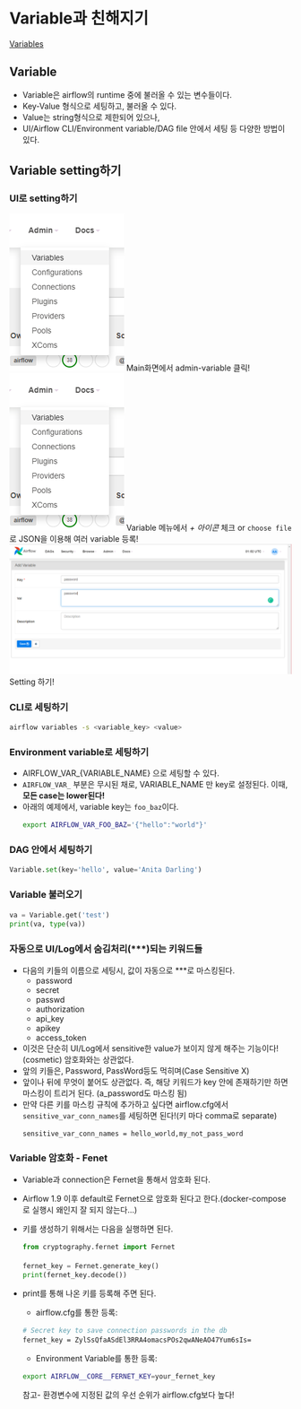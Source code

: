 # Variable과 친해지기
[Variables](https://airflow.apache.org/docs/apache-airflow/stable/concepts/variables.html)


## Variable
 - Variable은 airflow의 runtime 중에 불러올 수 있는 변수들이다.
 - Key-Value 형식으로 세팅하고, 불러올 수 있다.
 - Value는 string형식으로 제한되어 있으나, 
 - UI/Airflow CLI/Environment variable/DAG file 안에서 세팅 등 다양한 방법이 있다.


## Variable setting하기
### UI로 setting하기
![main_admin_variable](./images/main_admin_variable.png)
Main화면에서 admin-variable 클릭!
![variable menu](./images/main_admin_variable.png)
Variable 메뉴에서 *+ 아이콘* 체크 or `choose file`로 JSON을 이용해 여러 variable 등록!
![variable ui setting](./images/variable%20UI%20setting.png)
Setting 하기!


### CLI로 세팅하기
```bash
airflow variables -s <variable_key> <value>
```


### Environment variable로 세팅하기
 - AIRFLOW_VAR_{VARIABLE_NAME} 으로 세팅할 수 있다.
 - `AIRFLOW_VAR_` 부분은 무시된 채로, VARIABLE_NAME 만 key로 설정된다. 이때, **모든 case는 lower된다!**
 - 아래의 예제에서, variable key는 `foo_baz`이다.
    ```bash
    export AIRFLOW_VAR_FOO_BAZ='{"hello":"world"}'
    ```


### DAG 안에서 세팅하기
```python
Variable.set(key='hello', value='Anita Darling')
```


### Variable 불러오기
```python
va = Variable.get('test')
print(va, type(va))
```


### 자동으로 UI/Log에서 숨김처리(***)되는 키워드들
 - 다음의 키들의 이름으로 세팅시, 값이 자동으로 ***로 마스킹된다.
    - password
    - secret
    - passwd
    - authorization
    - api_key
    - apikey
    - access_token
 - 이것은 단순히 UI/Log에서 sensitive한 value가 보이지 않게 해주는 기능이다!(cosmetic) 암호화와는 상관없다.
 - 앞의 키들은, Password, PassWord등도 먹히며(Case Sensitive X)
 - 앞이나 뒤에 무엇이 붙어도 상관없다. 즉, 해당 키워드가 key 안에 존재하기만 하면 마스킹이 트리거 된다. (a_password도 마스킹 됨)
 - 만약 다른 키를 마스킹 규칙에 추가하고 싶다면 airflow.cfg에서 `sensitive_var_conn_names`를 세팅하면 된다!(키 마다 comma로 separate)
    ```bash
    sensitive_var_conn_names = hello_world,my_not_pass_word
    ```


### Variable 암호화 - Fenet
 - Variable과 connection은 Fernet을 통해서 암호화 된다.
 - Airflow 1.9 이후 default로 Fernet으로 암호화 된다고 한다.(docker-compose로 실행시 왜인지 잘 되지 않는다...)
 - 키를 생성하기 위해서는 다음을 실행하면 된다.
    ```python
    from cryptography.fernet import Fernet

    fernet_key = Fernet.generate_key()
    print(fernet_key.decode())
    ```
 - print를 통해 나온 키를 등록해 주면 된다.
    - airflow.cfg를 통한 등록:
    ```bash
    # Secret key to save connection passwords in the db
    fernet_key = ZylSsQfaASdEl3RRA4omacsPOs2qwANeAO47Yum6sIs=
    ```

    - Environment Variable를 통한 등록:
    ```bash
    export AIRFLOW__CORE__FERNET_KEY=your_fernet_key
    ```
    참고- 환경변수에 지정된 값의 우선 순위가 airflow.cfg보다 높다!




